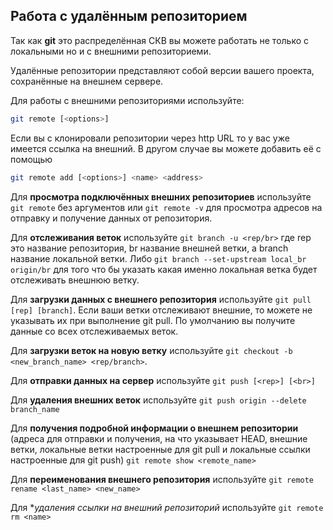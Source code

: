 ## Работа с удалённым репозиторием

Так как **git** это распределённая СКВ вы можете работать не только с локальными но и с внешними репозиториеми.

Удалённые репозитории представляют собой версии вашего проекта, сохранённые на внешнем сервере.

Для работы с внешними репозиториями используйте:

```Bash
git remote [<options>]
```

Если вы с клонировали репозитории через http URL то у вас уже имеется ссылка на внешний. В другом случае вы можете добавить её с помощью

```Bash
git remote add [<options>] <name> <address>
```

Для **просмотра подключённых внешних репозиториев** используйте `git remote` без аргументов или `git remote -v` для просмотра адресов на отправку и получение данных от репозитория.

Для **отслеживания веток** используйте `git branch -u <rep/br>` где rep это название репозитория, br название внешней ветки, а branch название локальной ветки. Либо `git branch --set-upstream local_br origin/br` для того что бы указать какая именно локальная ветка будет отслеживать внешнюю ветку.

Для **загрузки данных с внешнего репозитория** используйте `git pull [rep] [branch]`. Если ваши ветки отслеживают внешние, то можете не указывать их при выполнение git pull. По умолчанию вы получите данные со всех отслеживаемых веток.

Для **загрузки веток на новую ветку** используйте `git checkout -b <new_branch_name> <rep/branch>`.

Для **отправки данных на сервер** используйте `git push [<rep>] [<br>]`

Для **удаления внешних веток** используйте `git push origin --delete branch_name`

Для **получения подробной информации о внешнем репозитории** (адреса для отправки и получения, на что указывает HEAD, внешние ветки, локальные ветки настроенные для git pull и локальные ссылки настроенные для git push) `git remote show <remote_name>`

Для **переименования внешнего репозитория** используйте `git remote rename <last_name> <new_name>`

Для **удаления ссылки на внешний репозиторий* используйте `git remote rm <name>`